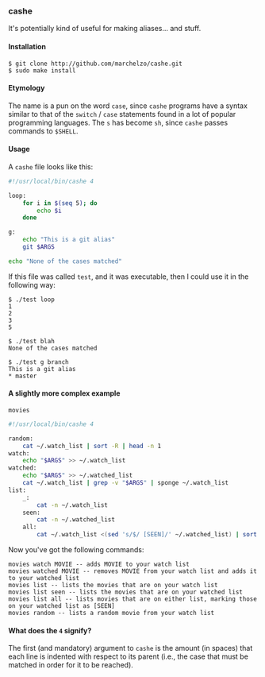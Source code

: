 ### cashe

It's potentially kind of useful for making aliases... and stuff.

#### Installation

```
$ git clone http://github.com/marchelzo/cashe.git
$ sudo make install
```

#### Etymology

The name is a pun on the word `case`, since `cashe` programs have
a syntax similar to that of the `switch` / `case` statements found
in a lot of popular programming languages. The `s` has become `sh`,
since `cashe` passes commands to `$SHELL`.

#### Usage

A `cashe` file looks like this:

```bash
#!/usr/local/bin/cashe 4

loop:
    for i in $(seq 5); do
        echo $i
    done

g:
    echo "This is a git alias"
    git $ARGS

echo "None of the cases matched"
```

If this file was called `test`, and it was executable, then I could use it in the following way:

```
$ ./test loop
1
2
3
5

$ ./test blah
None of the cases matched

$ ./test g branch
This is a git alias
* master
```

#### A slightly more complex example

`movies`
```bash
#!/usr/local/bin/cashe 4

random:
    cat ~/.watch_list | sort -R | head -n 1
watch:
    echo "$ARGS" >> ~/.watch_list
watched:
    echo "$ARGS" >> ~/.watched_list
    cat ~/.watch_list | grep -v "$ARGS" | sponge ~/.watch_list
list:
    _:
        cat -n ~/.watch_list
    seen:
        cat -n ~/.watched_list
    all:
        cat ~/.watch_list <(sed 's/$/ [SEEN]/' ~/.watched_list) | sort | cat -n
```

Now you've got the following commands:
```
movies watch MOVIE -- adds MOVIE to your watch list
movies watched MOVIE -- removes MOVIE from your watch list and adds it to your watched list
movies list -- lists the movies that are on your watch list
movies list seen -- lists the movies that are on your watched list
movies list all -- lists movies that are on either list, marking those on your watched list as [SEEN]
movies random -- lists a random movie from your watch list
```

#### What does the `4` signify?
The first (and mandatory) argument to `cashe` is the amount (in spaces) that each line is indented with
respect to its parent (i.e., the case that must be matched in order for it to be reached).
